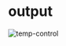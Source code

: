 # output
![temp-control](https://user-images.githubusercontent.com/65844503/179145510-537c17cd-dc12-4162-9f60-4feac1da17ea.jpg)
